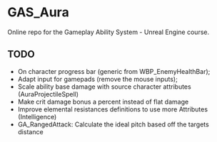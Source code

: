 # GAS_Aura

Online repo for the Gameplay Ability System - Unreal Engine course.

## TODO

- On character progress bar (generic from WBP_EnemyHealthBar);
- Adapt input for gamepads (remove the mouse inputs);
- Scale ability base damage with source character attributes (AuraProjectileSpell)
- Make crit damage bonus a percent instead of flat damage
- Improve elemental resistances definitions to use more Attributes (Intelligence)
- GA_RangedAttack: Calculate the ideal pitch based off the targets distance